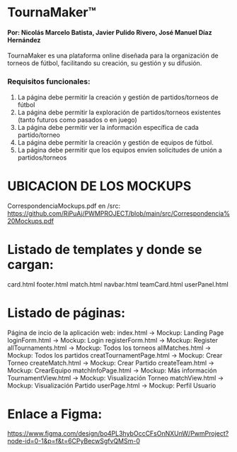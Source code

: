 # TournaMaker™
#### Por: Nicolás Marcelo Batista, Javier Pulido Rivero, José Manuel Díaz Hernández

TournaMaker es una plataforma online diseñada para la organización de torneos de fútbol, facilitando su creación, su gestión y su difusión.

### Requisitos funcionales:

1. La página debe permitir la creación y gestión de partidos/torneos de fútbol
2. La página debe permitir la exploración de partidos/torneos existentes (tanto futuros como pasados o en juego)
3. La página debe permitir ver la información específica de cada partido/torneo
4. La página debe permitir la creación y gestión de equipos de fútbol.
5. La página debe permitir que los equipos envíen solicitudes de unión a partidos/torneos

# UBICACION DE LOS MOCKUPS
CorrespondenciaMockups.pdf en /src:
https://github.com/RiPuAj/PWMPROJECT/blob/main/src/Correspondencia%20Mockups.pdf

# Listado de templates y donde se cargan:
card.html 
footer.html
match.html
navbar.html
teamCard.html
userPanel.html

# Listado de páginas:
Página de incio de la aplicación web: index.html -> Mockup: Landing Page
loginForm.html -> Mockup: Login
registerForm.html -> Mockup: Register
allTournaments.html -> Mockup: Todos los torneos
allMatches.html -> Mockup: Todos los partidos
creatTournamentPage.html -> Mockup: Crear Torneo
createMatch.html -> Mockup: Crear Partido
createTeam.html -> Mockup: CrearEquipo
matchInfoPage.html -> Mockup: Más información
TournamentView.html -> Mockup: Visualización Torneo
matchView.html -> Mockup: Visualización Partido
userPage.html -> Mockup: Perfil Usuario

# Enlace a Figma: 
https://www.figma.com/design/bo4PL3hybOccCFsOnNXUnW/PwmProject?node-id=0-1&p=f&t=6CPyBecwSgfvQMSm-0

